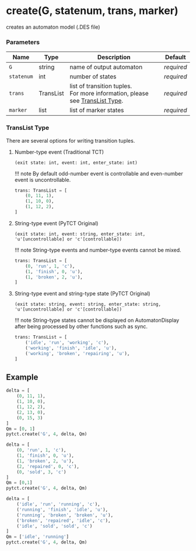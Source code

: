 # create(G, statenum, trans, marker)

creates an automaton model (.DES file)

### Parameters
| Name         | Type      | Description               | Default    |
|--------------|-----------|---------------------------|------------|
| `G`          | string    | name of output automaton  | *required* |
| `statenum`   | int       | number of states          | *required* |
| `trans`      | TransList | list of transition tuples.<br>For more information, please see [TransList Type](#translist-type).| *required* |
| `marker`     | list      | list of marker states     | *required* |


### TransList Type

There are several options for writing transition tuples.

1. Number-type event (Traditional TCT)

    `(exit state: int, event: int, enter_state: int)`

    !!! note
        By default odd-number event is controllable and even-number event is uncontrollable.

    ```python
    trans: TransList = [
        (0, 11, 1),
        (1, 10, 0),
        (1, 12, 2),
    ]
    ```

2. String-type event (PyTCT Original)

    `(exit state: int, event: string, enter_state: int, 'u'[uncontrollable] or 'c'[controllable])`

    !!! note
        String-type events and number-type events cannot be mixed.

    ```python
    trans: TransList = [
        (0, 'run', 1, 'c'),
        (1, 'finish', 0, 'u'),
        (1, 'broken', 2, 'u'),
    ]
    ```

3. String-type event and string-type state (PyTCT Original)
    
    `(exit state: string, event: string, enter_state: string, 'u'[uncontrollable] or 'c'[controllable])`

    !!! note
        String-type states cannot be displayed on AutomatonDisplay after being processed by other functions such as sync.
    
    ```python
    trans: TransList = [
        ('idle', 'run', 'working', 'c'),
        ('working', 'finish', 'idle', 'u'),
        ('working', 'broken', 'repairing', 'u'),
    ]
    ```

## Example

```python title="sample 1"
delta = [
    (0, 11, 1),
    (1, 10, 0),
    (1, 12, 2),
    (2, 13, 0),
    (0, 15, 3)
]
Qm = [0, 1]
pytct.create('G', 4, delta, Qm)
```

```python title="sample 2"
delta = [
    (0, 'run', 1, 'c'),
    (1, 'finish', 0, 'u'),
    (1, 'broken', 2, 'u'),
    (2, 'repaired', 0, 'c'),
    (0, 'sold', 3, 'c')
]
Qm = [0,1]
pytct.create('G', 4, delta, Qm)
```

```python title="sample 3"
delta = [
    ('idle', 'run', 'running', 'c'),
    ('running', 'finish', 'idle', 'u'),
    ('running', 'broken', 'broken', 'u'),
    ('broken', 'repaired', 'idle', 'c'),
    ('idle', 'sold', 'sold', 'c')
]
Qm = ['idle', 'running']
pytct.create('G', 4, delta, Qm)
```
